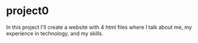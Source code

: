 # project0
In this project I'll create a website with 4 html files where I talk about me, my experience in technology, and my skills.

